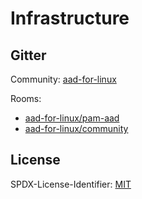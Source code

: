 # Infrastructure

## Gitter

Community: [aad-for-linux](https://gitter.im/aad-for-linux)

Rooms:
  - [aad-for-linux/pam-aad](https://gitter.im/aad-for-linux/pam-aad)
  - [aad-for-linux/community](https://gitter.im/aad-for-linux/community)

## License

SPDX-License-Identifier: [MIT](https://spdx.org/licenses/MIT.html)
